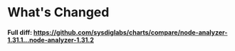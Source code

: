 # What's Changed

#### Full diff: https://github.com/sysdiglabs/charts/compare/node-analyzer-1.31.1...node-analyzer-1.31.2
